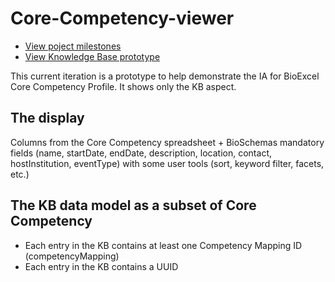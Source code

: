 # Core-Competency-viewer
- [View poject milestones](https://github.com/ebiwd/Core-Competency-viewer/milestones?direction=asc&sort=due_date&state=open)
- [View Knowledge Base prototype](https://ebiwd.github.io/Core-Competency-viewer/knowledge-base.html)

This current iteration is a prototype to help demonstrate the IA for BioExcel Core Competency Profile. It shows only the KB aspect.

## The display
Columns from the Core Competency spreadsheet + BioSchemas mandatory fields (name, startDate, endDate, description, location, contact, hostInstitution, eventType) with some user tools (sort, keyword filter, facets, etc.)

## The KB data model as a subset of Core Competency
  - Each entry in the KB contains at least one Competency Mapping ID (competencyMapping)
  - Each entry in the KB contains a UUID
